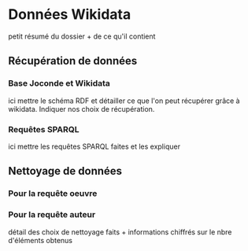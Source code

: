 # Données Wikidata

petit résumé du dossier + de ce qu'il contient
## Récupération de données
### Base Joconde et Wikidata
ici mettre le schéma RDF et détailler ce que l'on peut récupérer grâce à wikidata. Indiquer nos choix de récupération.

### Requêtes SPARQL
ici mettre les requêtes SPARQL faites et les expliquer

## Nettoyage de données
### Pour la requête oeuvre
### Pour la requête auteur
détail des choix de nettoyage faits + informations chiffrés sur le nbre d'éléments obtenus
